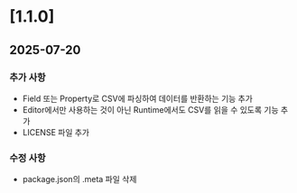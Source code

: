 # [1.1.0]
## 2025-07-20
### 추가 사항
- Field 또는 Property로 CSV에 파싱하여 데이터를 반환하는 기능 추가
- Editor에서만 사용하는 것이 아닌 Runtime에서도 CSV를 읽을 수 있도록 기능 추가
- LICENSE 파일 추가

### 수정 사항
- package.json의 .meta 파일 삭제
